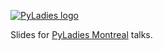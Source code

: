 [![PyLadies logo][logo]][site]

Slides for [PyLadies Montreal][site] talks.

[logo]: http://www.pyladies.com/assets/images/pyladies_logo.png
[site]: http://www.meetup.com/PyLadiesMTL/

